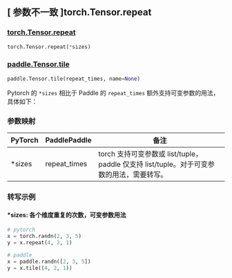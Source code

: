 ## [ 参数不一致 ]torch.Tensor.repeat

### [torch.Tensor.repeat](https://pytorch.org/docs/stable/generated/torch.Tensor.repeat.html)

```python
torch.Tensor.repeat(*sizes)
```

### [paddle.Tensor.tile](https://www.paddlepaddle.org.cn/documentation/docs/zh/develop/api/paddle/Tensor_cn.html#tile-repeat-times-name-none)

```python
paddle.Tensor.tile(repeat_times, name=None)
```

Pytorch 的 `*sizes` 相比于 Paddle 的 `repeat_times` 额外支持可变参数的用法，具体如下：
### 参数映射
| PyTorch       | PaddlePaddle | 备注                                                   |
| ------------- | ------------ | ------------------------------------------------------ |
| *sizes | repeat_times | torch 支持可变参数或 list/tuple，paddle 仅支持 list/tuple。对于可变参数的用法，需要转写。 |

### 转写示例
#### *sizes: 各个维度重复的次数，可变参数用法
```python
# pytorch
x = torch.randn(2, 3, 5)
y = x.repeat(4, 2, 1)

# paddle
x = paddle.randn([2, 3, 5])
y = x.tile((4, 2, 1))
```
